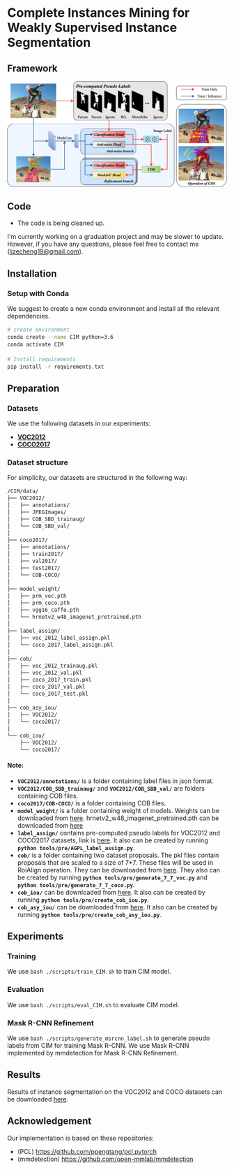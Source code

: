 # Complete Instances Mining for Weakly Supervised Instance Segmentation

## Framework

![CIM](docs/pipeline.png) 

## Code
- The code is being cleaned up.

I'm currently working on a graduation project and may be slower to update.
However, if you have any questions, please feel free to contact me (lizecheng19@gmail.com). 

## Installation
### Setup with Conda
We suggest to create a new conda environment and install all the relevant dependencies. 

```bash
# create environment
conda create --name CIM python=3.6
conda activate CIM

# Install requirements
pip install -r requirements.txt
```

## Preparation
### Datasets
We use the following datasets in our experiments:
- [**VOC2012**](http://host.robots.ox.ac.uk/pascal/VOC/voc2012/)
- [**COCO2017**](https://cocodataset.org/#home)

### Dataset structure
For simplicity, our datasets are structured in the following way:
```
/CIM/data/
├── VOC2012/
│   ├── annotations/
│   ├── JPEGImages/
│   ├── COB_SBD_trainaug/
│   └── COB_SBD_val/
│
├── coco2017/
│   ├── annotations/
│   ├── train2017/
│   ├── val2017/
│   ├── test2017/
│   └── COB-COCO/
│
├── model_weight/
│   ├── prm_voc.pth
│   ├── prm_coco.pth
│   ├── vgg16_caffe.pth
│   └── hrnetv2_w48_imagenet_pretrained.pth
│ 
├── label_assign/
│   ├── voc_2012_label_assign.pkl
│   └── coco_2017_label_assign.pkl
│
├── cob/
│   ├── voc_2012_trainaug.pkl
│   ├── voc_2012_val.pkl
│   ├── coco_2017_train.pkl
│   ├── coco_2017_val.pkl
│   └── coco_2017_test.pkl
│
├── cob_asy_iou/
│   ├── VOC2012/
│   └── coco2017/
│
└── cob_iou/
    ├── VOC2012/
    └── coco2017/

```

#### Note: 
- **`VOC2012/annotations/`** is a folder containing label files in json format.
- **`VOC2012/COB_SBD_trainaug/`** and **`VOC2012/COB_SBD_val/`** are folders containing COB files. 
- **`coco2017/COB-COCO/`** is a folder containing COB files.
- **`model_weight/`**  is a folder containing weight of models. Weights can be downloaded from [here](https://drive.google.com/drive/folders/1kzFsaPlbYK0OY31a7vqsRLDaJQ2BbAs0?usp=sharing). hrnetv2_w48_imagenet_pretrained.pth can be downloaded from [here](https://github.com/HRNet/HRNet-Image-Classification)
- **`label_assign/`** contains pre-computed pseudo labels for VOC2012 and COCO2017 datasets, link is [here](https://drive.google.com/drive/folders/1j44PAimT7v4RkkOlKbbqcCLAiNf9sXjN?usp=sharing). It also can be created by running **`python tools/pre/AGPL_label_assign.py`**.
- **`cob/`** is a folder containing two dataset proposals. The pkl files contain proposals that are scaled to a size of 7*7. These files will be used in RoiAlign operation. They can be downloaded from [here](https://drive.google.com/drive/folders/144_iTb57xnvBL8R7eDm2U_WF1UBQCtYz?usp=sharing). They also can be created by running **`python tools/pre/generate_7_7_voc.py`** and **`python tools/pre/generate_7_7_coco.py`**. 
- **`cob_iou/`** can be downloaded from [here](https://drive.google.com/drive/folders/1BwS_FaM9OOWzpjAR5Tul2gLgFbv0iN9X?usp=sharing). It also can be created by running **`python tools/pre/create_cob_iou.py`**.
- **`cob_asy_iou/`** can be downloaded from [here](https://drive.google.com/drive/folders/1PZfP9Wz0uL33wMcY6wX--C6Wb_cH1ZHT?usp=sharing). It also can be created by running **`python tools/pre/create_cob_asy_iou.py`**.

## Experiments
### Training
We use `bash ./scripts/train_CIM.sh` to train CIM model.

### Evaluation
We use `bash ./scripts/eval_CIM.sh` to evaluate CIM model.

### Mask R-CNN Refinement
We use `bash ./scripts/generate_msrcnn_label.sh` to generate pseudo labels from CIM for training Mask R-CNN. We use Mask R-CNN implemented by mmdetection for Mask R-CNN Refinement.

## Results
Results of instance segmentation on the VOC2012 and COCO datasets can be downloaded [here](https://drive.google.com/file/d/14TuME6jLEMdlD6HUMSLHDv09oMwE0K_3/view?usp=share_link).

## Acknowledgement
Our implementation is based on these repositories:
- (PCL) https://github.com/ppengtang/pcl.pytorch
- (mmdetection) https://github.com/open-mmlab/mmdetection
